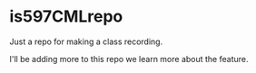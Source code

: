 # is597CMLrepo

Just a repo for making a class recording.

I'll be adding more to this repo we learn more about the feature.


